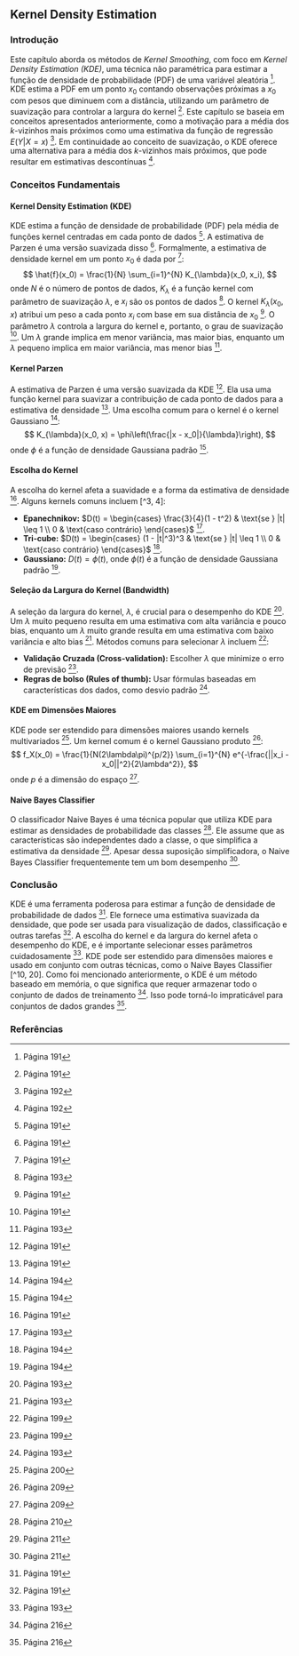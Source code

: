 ## Kernel Density Estimation

### Introdução
Este capítulo aborda os métodos de *Kernel Smoothing*, com foco em *Kernel Density Estimation (KDE)*, uma técnica não paramétrica para estimar a função de densidade de probabilidade (PDF) de uma variável aleatória [^1]. KDE estima a PDF em um ponto $x_0$ contando observações próximas a $x_0$ com pesos que diminuem com a distância, utilizando um parâmetro de suavização para controlar a largura do kernel [^1]. Este capítulo se baseia em conceitos apresentados anteriormente, como a motivação para a média dos *k*-vizinhos mais próximos como uma estimativa da função de regressão $E(Y|X=x)$ [^2]. Em continuidade ao conceito de suavização, o KDE oferece uma alternativa para a média dos *k*-vizinhos mais próximos, que pode resultar em estimativas descontínuas [^2].

### Conceitos Fundamentais

#### Kernel Density Estimation (KDE)
KDE estima a função de densidade de probabilidade (PDF) pela média de funções kernel centradas em cada ponto de dados [^1]. A estimativa de Parzen é uma versão suavizada disso [^1]. Formalmente, a estimativa de densidade kernel em um ponto $x_0$ é dada por [^1]:
$$ \hat{f}(x_0) = \frac{1}{N} \sum_{i=1}^{N} K_{\lambda}(x_0, x_i), $$
onde $N$ é o número de pontos de dados, $K_{\lambda}$ é a função kernel com parâmetro de suavização $\lambda$, e $x_i$ são os pontos de dados [^3]. O kernel $K_{\lambda}(x_0, x)$ atribui um peso a cada ponto $x_i$ com base em sua distância de $x_0$ [^1]. O parâmetro $\lambda$ controla a largura do kernel e, portanto, o grau de suavização [^1]. Um $\lambda$ grande implica em menor variância, mas maior bias, enquanto um $\lambda$ pequeno implica em maior variância, mas menor bias [^3].

#### Kernel Parzen
A estimativa de Parzen é uma versão suavizada da KDE [^1]. Ela usa uma função kernel para suavizar a contribuição de cada ponto de dados para a estimativa de densidade [^1]. Uma escolha comum para o kernel é o kernel Gaussiano [^4]:
$$ K_{\lambda}(x_0, x) = \phi\left(\frac{|x - x_0|}{\lambda}\right), $$
onde $\phi$ é a função de densidade Gaussiana padrão [^4].

#### Escolha do Kernel
A escolha do kernel afeta a suavidade e a forma da estimativa de densidade [^1]. Alguns kernels comuns incluem [^3, 4]:
*   **Epanechnikov:** $D(t) = \begin{cases} \frac{3}{4}(1 - t^2) & \text{se } |t| \leq 1 \\ 0 & \text{caso contrário} \end{cases}$ [^3].
*   **Tri-cube:** $D(t) = \begin{cases} (1 - |t|^3)^3 & \text{se } |t| \leq 1 \\ 0 & \text{caso contrário} \end{cases}$ [^4].
*   **Gaussiano:** $D(t) = \phi(t)$, onde $\phi(t)$ é a função de densidade Gaussiana padrão [^4].

#### Seleção da Largura do Kernel (Bandwidth)
A seleção da largura do kernel, $\lambda$, é crucial para o desempenho do KDE [^3]. Um $\lambda$ muito pequeno resulta em uma estimativa com alta variância e pouco bias, enquanto um $\lambda$ muito grande resulta em uma estimativa com baixo variância e alto bias [^3]. Métodos comuns para selecionar $\lambda$ incluem [^9]:
*   **Validação Cruzada (Cross-validation):** Escolher $\lambda$ que minimize o erro de previsão [^9].
*   **Regras de bolso (Rules of thumb):** Usar fórmulas baseadas em características dos dados, como desvio padrão [^3].

#### KDE em Dimensões Maiores
KDE pode ser estendido para dimensões maiores usando kernels multivariados [^10]. Um kernel comum é o kernel Gaussiano produto [^19]:
$$ f_X(x_0) = \frac{1}{N(2\lambda\pi)^{p/2}} \sum_{i=1}^{N} e^{-\frac{||x_i - x_0||^2}{2\lambda^2}}, $$
onde $p$ é a dimensão do espaço [^19].

#### Naive Bayes Classifier
O classificador Naive Bayes é uma técnica popular que utiliza KDE para estimar as densidades de probabilidade das classes [^20]. Ele assume que as características são independentes dado a classe, o que simplifica a estimativa da densidade [^21]. Apesar dessa suposição simplificadora, o Naive Bayes Classifier frequentemente tem um bom desempenho [^21].

### Conclusão
KDE é uma ferramenta poderosa para estimar a função de densidade de probabilidade de dados [^1]. Ele fornece uma estimativa suavizada da densidade, que pode ser usada para visualização de dados, classificação e outras tarefas [^1]. A escolha do kernel e da largura do kernel afeta o desempenho do KDE, e é importante selecionar esses parâmetros cuidadosamente [^3]. KDE pode ser estendido para dimensões maiores e usado em conjunto com outras técnicas, como o Naive Bayes Classifier [^10, 20]. Como foi mencionado anteriormente, o KDE é um método baseado em memória, o que significa que requer armazenar todo o conjunto de dados de treinamento [^16]. Isso pode torná-lo impraticável para conjuntos de dados grandes [^16].

### Referências
[^1]: Página 191
[^2]: Página 192
[^3]: Página 193
[^4]: Página 194
[^9]: Página 199
[^10]: Página 200
[^16]: Página 216
[^19]: Página 209
[^20]: Página 210
[^21]: Página 211
<!-- END -->